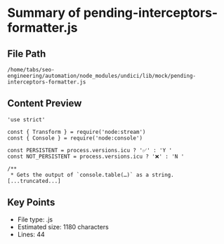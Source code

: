 # Summary of pending-interceptors-formatter.js
  
## File Path
`/home/tabs/seo-engineering/automation/node_modules/undici/lib/mock/pending-interceptors-formatter.js`

## Content Preview
```
'use strict'

const { Transform } = require('node:stream')
const { Console } = require('node:console')

const PERSISTENT = process.versions.icu ? '✅' : 'Y '
const NOT_PERSISTENT = process.versions.icu ? '❌' : 'N '

/**
 * Gets the output of `console.table(…)` as a string.
[...truncated...]
```

## Key Points
- File type: .js
- Estimated size: 1180 characters
- Lines: 44
